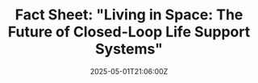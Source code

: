 ---
title: 'Fact Sheet: "Living in Space: The Future of Closed-Loop Life Support Systems"'
linkTitle: 'Fact Sheet: "Living in Space: The Future of Closed-Loop Life Support Systems"'
date: '2025-05-01T21:06:00Z'
weight: 1
description: No content
draft: false
ref: fact-sheet-living-in-space-the-future-of-closed-loop-life-support-systems
---